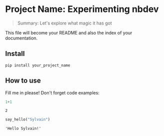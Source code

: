 # Project Name: Experimenting nbdev
> Summary: Let's explore what magic it has got


This file will become your README and also the index of your documentation.

## Install

`pip install your_project_name`

## How to use

Fill me in please! Don't forget code examples:

```python
1+1
```




    2



```python
say_hello("Sylvain")

```




    'Hello Sylvain!'



